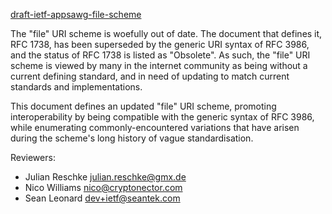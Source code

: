 [draft-ietf-appsawg-file-scheme](http://tools.ietf.org/html/draft-ietf-appsawg-file-scheme)

The "file" URI scheme is woefully out of date. The document that defines
it, RFC 1738, has been superseded by the generic URI syntax of RFC 3986,
and the status of RFC 1738 is listed as "Obsolete". As such, the "file"
URI scheme is viewed by many in the internet community as being without
a current defining standard, and in need of updating to match current
standards and implementations.

This document defines an updated "file" URI scheme, promoting
interoperability by being compatible with the generic syntax of
RFC 3986, while enumerating commonly-encountered variations that have
arisen during the scheme's long history of vague standardisation.

Reviewers:

* Julian Reschke <julian.reschke@gmx.de>
* Nico Williams <nico@cryptonector.com>
* Sean Leonard <dev+ietf@seantek.com>

